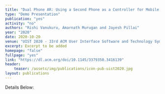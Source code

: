 ```yaml
---
title: "Dual Phone AR: Using a Second Phone as a Controller for Mobile Augmented Reality"
type: "Demo Presentation"
publication: "yes"
activity: "no"
authors: "Rishi Vanukuru, Amarnath Murugan and Jayesh Pillai"
year: "2020"
date: 2020-10-20
venue: "UIST 2020 - 33rd ACM User Interface Software and Technology Symposium, Virtual (originally Minneapolis, Minnesota, USA)"
excerpt: Excerpt to be added
homepage: "false"
fullpage: "yes"
link: "https://dl.acm.org/doi/10.1145/3379350.3416139"
header:
    teaser: /assets/img/publications/icon-pub-uist2020.jpg
layout: publications    
---
```


Details Below: